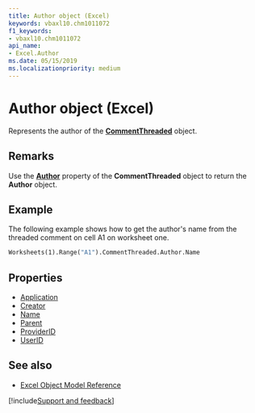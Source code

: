 ```yaml
---
title: Author object (Excel)
keywords: vbaxl10.chm1011072
f1_keywords:
- vbaxl10.chm1011072
api_name:
- Excel.Author
ms.date: 05/15/2019
ms.localizationpriority: medium
---
```



# Author object (Excel)

Represents the author of the **[CommentThreaded](Excel.CommentThreaded.md)** object.


## Remarks

Use the **[Author](Excel.CommentThreaded.Author.md)** property of the **CommentThreaded** object to return the **Author** object. 

## Example

The following example shows how to get the author's name from the threaded comment on cell A1 on worksheet one.

```vb
Worksheets(1).Range("A1").CommentThreaded.Author.Name
```


## Properties

- [Application](Excel.Author.Application.md)
- [Creator](Excel.Author.Creator.md)
- [Name](Excel.Author.Name.md)
- [Parent](Excel.Author.Parent.md)
- [ProviderID](Excel.Author.ProviderID.md)
- [UserID](Excel.Author.UserID.md)


## See also

- [Excel Object Model Reference](overview/Excel/object-model.md)


[!include[Support and feedback](~/includes/feedback-boilerplate.md)]